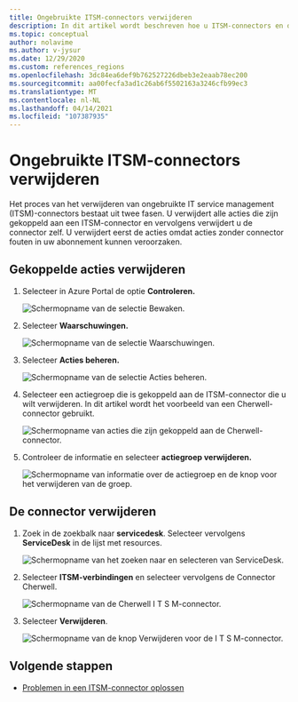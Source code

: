 ```yaml
---
title: Ongebruikte ITSM-connectors verwijderen
description: In dit artikel wordt beschreven hoe u ITSM-connectors en de bijbehorende actiegroepen verwijdert.
ms.topic: conceptual
author: nolavime
ms.author: v-jysur
ms.date: 12/29/2020
ms.custom: references_regions
ms.openlocfilehash: 3dc84ea6def9b762527226dbeb3e2eaab78ec200
ms.sourcegitcommit: aa00fecfa3ad1c26ab6f5502163a3246cfb99ec3
ms.translationtype: MT
ms.contentlocale: nl-NL
ms.lasthandoff: 04/14/2021
ms.locfileid: "107387935"
---
```

# <a name="delete-unused-itsm-connectors"></a>Ongebruikte ITSM-connectors verwijderen

Het proces van het verwijderen van ongebruikte IT service management (ITSM)-connectors bestaat uit twee fasen. U verwijdert alle acties die zijn gekoppeld aan een ITSM-connector en vervolgens verwijdert u de connector zelf. U verwijdert eerst de acties omdat acties zonder connector fouten in uw abonnement kunnen veroorzaken.

## <a name="delete-associated-actions"></a>Gekoppelde acties verwijderen

1. Selecteer in Azure Portal de optie **Controleren.**
  
    ![Schermopname van de selectie Bewaken.](media/itsmc-connector-deletion/itsmc-monitor-selection.png)

2. Selecteer **Waarschuwingen.**
   
    ![Schermopname van de selectie Waarschuwingen.](media/itsmc-connector-deletion/itsmc-alert-selection.png)

3. Selecteer **Acties beheren.**
   
    ![Schermopname van de selectie Acties beheren.](media/itsmc-connector-deletion/itsmc-actions-selection.png)

4. Selecteer een actiegroep die is gekoppeld aan de ITSM-connector die u wilt verwijderen. In dit artikel wordt het voorbeeld van een Cherwell-connector gebruikt.
   
    ![Schermopname van acties die zijn gekoppeld aan de Cherwell-connector.](media/itsmc-connector-deletion/itsmc-actions-screen.png)

5. Controleer de informatie en selecteer **actiegroep verwijderen.**

    ![Schermopname van informatie over de actiegroep en de knop voor het verwijderen van de groep.](media/itsmc-connector-deletion/itsmc-action-deletion.png)

## <a name="delete-the-connector"></a>De connector verwijderen

1. Zoek in de zoekbalk naar **servicedesk**. Selecteer vervolgens **ServiceDesk** in de lijst met resources.

    ![Schermopname van het zoeken naar en selecteren van ServiceDesk.](media/itsmc-connector-deletion/itsmc-connector-selection.png)

2. Selecteer **ITSM-verbindingen** en selecteer vervolgens de Connector Cherwell.

    ![Schermopname van de Cherwell I T S M-connector.](media/itsmc-connector-deletion/itsmc-cherwell-connector.png)

3. Selecteer **Verwijderen**.

    ![Schermopname van de knop Verwijderen voor de I T S M-connector.](media/itsmc-connector-deletion/itsmc-connector-deletion.png)

## <a name="next-steps"></a>Volgende stappen

* [Problemen in een ITSM-connector oplossen](./itsmc-resync-servicenow.md)
